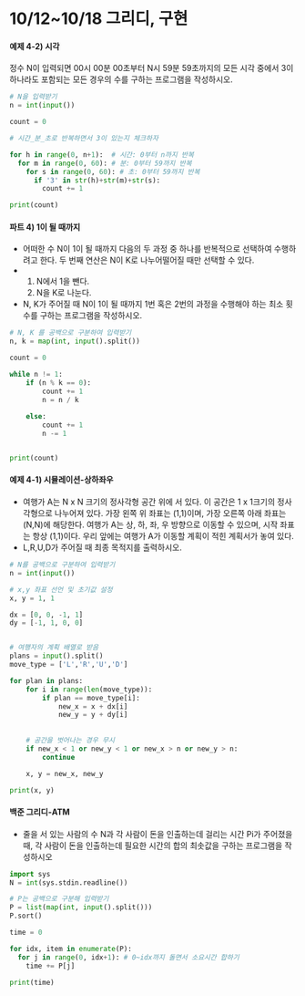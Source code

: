 # 10/12~10/18 그리디, 구현

<h4>예제 4-2) 시각</h4>

정수 N이 입력되면 00시 00분 00초부터 N시 59분 59초까지의 모든 시각 중에서 3이 하나라도 포함되는 모든 경우의 수를 구하는 프로그램을 작성하시오.

```python
# N을 입력받기
n = int(input())

count = 0

# 시간_분_초로 반복하면서 3이 있는지 체크하자

for h in range(0, n+1):  # 시간: 0부터 n까지 반복
  for m in range(0, 60): # 분: 0부터 59까지 반복
    for s in range(0, 60): # 초: 0부터 59까지 반복
      if '3' in str(h)+str(m)+str(s):
        count += 1

print(count)
```





<h4>파트 4) 1이 될 때까지</h4>

* 어떠한 수 N이 1이 될 때까지 다음의 두 과정 중 하나를 반복적으로 선택하여 수행하려고 한다. 두 번째 연산은 N이 K로 나누어떨어질 때만 선택할 수 있다.
* 1. N에서 1을 뺀다.
  2. N을 K로 나눈다.
* N, K가 주어질 때 N이 1이 될 때까지 1번 혹은 2번의 과정을 수행해야 하는 최소 횟수를 구하는 프로그램을 작성하시오.

```python
# N, K 를 공백으로 구분하여 입력받기
n, k = map(int, input().split())

count = 0

while n != 1:
    if (n % k == 0):
        count += 1
        n = n / k
    
    else:
        count += 1
        n -= 1


print(count)
```





<h4>예제 4-1) 시뮬레이션-상하좌우</h4>

- 여행가 A는 N x N 크기의 정사각형 공간 위에 서 있다. 이 공간은 1 x 1크기의 정사각형으로 나누어져 있다. 가장 왼쪽 위 좌표는 (1,1)이며, 가장 오른쪽 아래 좌표는 (N,N)에 해당한다. 여행가 A는 상, 하, 좌, 우 방향으로 이동할 수 있으며, 시작 좌표는 항상 (1,1)이다. 우리 앞에는 여행가 A가 이동할 계획이 적힌 계획서가 놓여 있다.
- L,R,U,D가 주어질 때 최종 목적지를 출력하시오.

```python
# N를 공백으로 구분하여 입력받기
n = int(input())

# x,y 좌표 선언 및 초기값 설정
x, y = 1, 1

dx = [0, 0, -1, 1]
dy = [-1, 1, 0, 0]


# 여행자의 계획 배열로 받음
plans = input().split()
move_type = ['L','R','U','D']

for plan in plans:
    for i in range(len(move_type)):
        if plan == move_type[i]:
            new_x = x + dx[i]
            new_y = y + dy[i]
        
    
    # 공간을 벗어나는 경우 무시
    if new_x < 1 or new_y < 1 or new_x > n or new_y > n:
        continue

    x, y = new_x, new_y

print(x, y)
```





<h4>백준 그리디-ATM</h4>

- 줄을 서 있는 사람의 수 N과 각 사람이 돈을 인출하는데 걸리는 시간 Pi가 주어졌을 때, 각 사람이 돈을 인출하는데 필요한 시간의 합의 최솟값을 구하는 프로그램을 작성하시오

```python
import sys
N = int(sys.stdin.readline())

# P는 공백으로 구분해 입력받기
P = list(map(int, input().split()))
P.sort()

time = 0

for idx, item in enumerate(P):
  for j in range(0, idx+1): # 0~idx까지 돌면서 소요시간 합하기
    time += P[j]

print(time)
```

